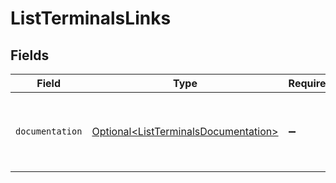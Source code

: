# ListTerminalsLinks


## Fields

| Field                                                                                      | Type                                                                                       | Required                                                                                   | Description                                                                                |
| ------------------------------------------------------------------------------------------ | ------------------------------------------------------------------------------------------ | ------------------------------------------------------------------------------------------ | ------------------------------------------------------------------------------------------ |
| `documentation`                                                                            | [Optional\<ListTerminalsDocumentation>](../../models/errors/ListTerminalsDocumentation.md) | :heavy_minus_sign:                                                                         | The URL to the generic Mollie API error handling guide.                                    |